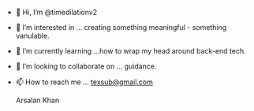 - 👋 Hi, I’m @timedilationv2
- 👀 I’m interested in ... creating something meaningful - something vanulable.
- 🌱 I’m currently learning ...how to wrap my head around back-end tech. 
- 💞️ I’m looking to collaborate on ... guidance. 
- 📫 How to reach me ... texsub@gmail.com    

  Arsalan Khan


<!---
timedilationv2/timedilationv2 is a ✨ special ✨ repository because its `README.md` (this file) appears on your GitHub profile.
You can click the Preview link to take a look at your changes.
--->
